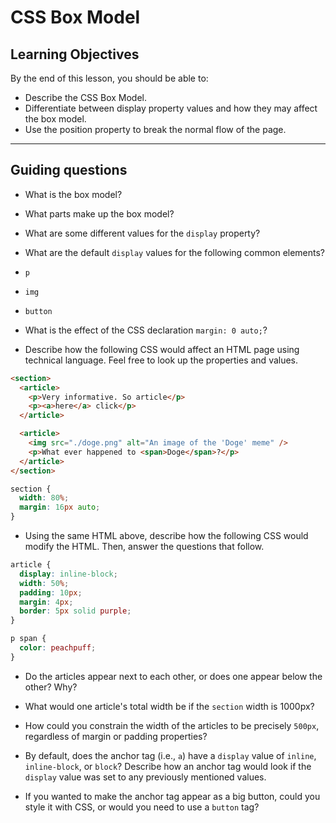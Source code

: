 # CSS Box Model

## Learning Objectives

By the end of this lesson, you should be able to:

- Describe the CSS Box Model.
- Differentiate between display property values and how they may affect the box model.
- Use the position property to break the normal flow of the page.

---

## Guiding questions

- What is the box model?

- What parts make up the box model?

- What are some different values for the `display` property?

- What are the default `display` values for the following common elements?

- `p`
- `img`
- `button`

- What is the effect of the CSS declaration `margin: 0 auto;`?

- Describe how the following CSS would affect an HTML page using technical language. Feel free to look up the properties and values.

```html
<section>
  <article>
    <p>Very informative. So article</p>
    <p><a>here</a> click</p>
  </article>

  <article>
    <img src="./doge.png" alt="An image of the 'Doge' meme" />
    <p>What ever happened to <span>Doge</span>?</p>
  </article>
</section>
```

```css
section {
  width: 80%;
  margin: 16px auto;
}
```

- Using the same HTML above, describe how the following CSS would modify the HTML. Then, answer the questions that follow.

```css
article {
  display: inline-block;
  width: 50%;
  padding: 10px;
  margin: 4px;
  border: 5px solid purple;
}

p span {
  color: peachpuff;
}
```

- Do the articles appear next to each other, or does one appear below the other? Why?

- What would one article's total width be if the `section` width is 1000px?

- How could you constrain the width of the articles to be precisely `500px`, regardless of margin or padding properties?

- By default, does the anchor tag (i.e., `a`) have a `display` value of `inline`, `inline-block`, or `block`? Describe how an anchor tag would look if the `display` value was set to any previously mentioned values.

- If you wanted to make the anchor tag appear as a big button, could you style it with CSS, or would you need to use a `button` tag?
